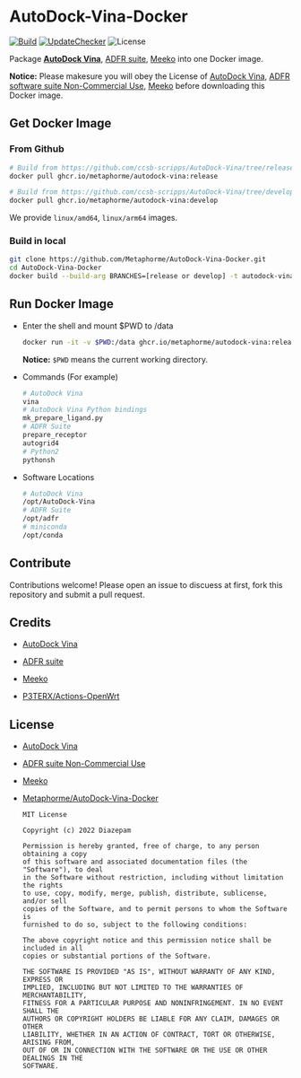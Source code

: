 # AutoDock-Vina-Docker

[![Build](https://github.com/Metaphorme/AutoDock-Vina-Docker/actions/workflows/build.yml/badge.svg)](https://github.com/Metaphorme/AutoDock-Vina-Docker/actions/workflows/build.yml)
[![UpdateChecker](https://img.shields.io/badge/Update%20Checker-latest-green?logo=TryHackMe)](https://github.com/Metaphorme/AutoDock-Vina-Docker/actions/workflows/update-checker.yml)
![License](https://img.shields.io/github/license/Metaphorme/AutoDock-Vina-Docker?logo=opensourceinitiative)

Package [**AutoDock Vina**](https://github.com/ccsb-scripps/AutoDock-Vina), [ADFR suite](https://ccsb.scripps.edu/adfr/), [Meeko](https://github.com/forlilab/Meeko) into one Docker image.

**Notice:** Please makesure you will obey the License of [AutoDock Vina](https://autodock-vina.readthedocs.io/en/latest/citations.html), [ADFR software suite Non-Commercial Use](https://ccsb.scripps.edu/adfr/license/), [Meeko](https://github.com/forlilab/Meeko/blob/develop/LICENSE) before downloading this Docker image.

## Get Docker Image

### From Github

```bash
# Build from https://github.com/ccsb-scripps/AutoDock-Vina/tree/release
docker pull ghcr.io/metaphorme/autodock-vina:release

# Build from https://github.com/ccsb-scripps/AutoDock-Vina/tree/develop
docker pull ghcr.io/metaphorme/autodock-vina:develop
```

We provide `linux/amd64`, `linux/arm64` images.

### Build in local

```bash
git clone https://github.com/Metaphorme/AutoDock-Vina-Docker.git
cd AutoDock-Vina-Docker
docker build --build-arg BRANCHES=[release or develop] -t autodock-vina .
```

## Run Docker Image

* Enter the shell and mount $PWD to /data

  ```bash
  docker run -it -v $PWD:/data ghcr.io/metaphorme/autodock-vina:release
  ```

	**Notice:** `$PWD` means the current working directory.

* Commands (For example)

  ```bash
  # AutoDock Vina
  vina
  # AutoDock Vina Python bindings
  mk_prepare_ligand.py
  # ADFR Suite
  prepare_receptor
  autogrid4
  # Python2
  pythonsh
  ```

* Software Locations

  ```bash
  # AutoDock Vina
  /opt/AutoDock-Vina
  # ADFR Suite
  /opt/adfr
  # miniconda
  /opt/conda
  ```


## Contribute

Contributions welcome! Please open an issue to discuess at first, fork this repository and submit a pull request.

## Credits

* [AutoDock Vina](https://vina.scripps.edu/)

* [ADFR suite](https://ccsb.scripps.edu/adfr/)

* [Meeko](https://github.com/forlilab/Meeko/blob/develop/LICENSE)

* [P3TERX/Actions-OpenWrt](https://github.com/P3TERX/Actions-OpenWrt)

## License

* [AutoDock Vina](https://autodock-vina.readthedocs.io/en/latest/citations.html)

* [ADFR suite Non-Commercial Use](https://ccsb.scripps.edu/adfr/license/)

* [Meeko](https://github.com/forlilab/Meeko/blob/develop/LICENSE)

* [Metaphorme/AutoDock-Vina-Docker](https://github.com/Metaphorme/AutoDock-Vina-Docker/blob/main/LICENSE)

  ```
  MIT License
  
  Copyright (c) 2022 Diazepam
  
  Permission is hereby granted, free of charge, to any person obtaining a copy
  of this software and associated documentation files (the "Software"), to deal
  in the Software without restriction, including without limitation the rights
  to use, copy, modify, merge, publish, distribute, sublicense, and/or sell
  copies of the Software, and to permit persons to whom the Software is
  furnished to do so, subject to the following conditions:
  
  The above copyright notice and this permission notice shall be included in all
  copies or substantial portions of the Software.
  
  THE SOFTWARE IS PROVIDED "AS IS", WITHOUT WARRANTY OF ANY KIND, EXPRESS OR
  IMPLIED, INCLUDING BUT NOT LIMITED TO THE WARRANTIES OF MERCHANTABILITY,
  FITNESS FOR A PARTICULAR PURPOSE AND NONINFRINGEMENT. IN NO EVENT SHALL THE
  AUTHORS OR COPYRIGHT HOLDERS BE LIABLE FOR ANY CLAIM, DAMAGES OR OTHER
  LIABILITY, WHETHER IN AN ACTION OF CONTRACT, TORT OR OTHERWISE, ARISING FROM,
  OUT OF OR IN CONNECTION WITH THE SOFTWARE OR THE USE OR OTHER DEALINGS IN THE
  SOFTWARE.
  ```
